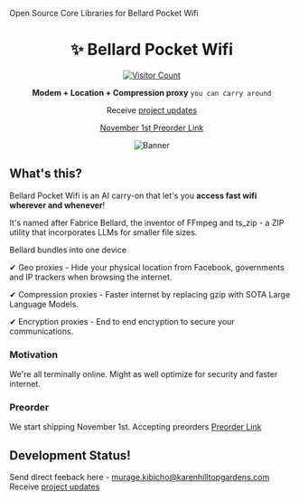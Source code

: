 Open Source Core Libraries for Bellard Pocket Wifi

<div align="center">
<h1>✨ Bellard Pocket Wifi</h1>
  
<a href="https://github.com/MurageKibicho/Bellard/" target="_blank" title="GitHub stars">
<img src = "https://api.visitorbadge.io/api/visitors?path=https%3A%2F%2Fgithub.com%2FMurageKibicho%2FBellard%2F&label=Visitors&countColor=%23263759"
 alt="Visitor Count" />
  <br>
</a>

**Modem + Location + Compression proxy** `you can carry around`

Receive [project updates](https://kibicho.substack.com/)

[November 1st Preorder Link](https://buy.stripe.com/9AQ16aeWO8GAbsYdQR) 


<img src="https://res.cloudinary.com/dcrelr5e7/image/upload/v1715710864/Antipython_Promos_m4hzec.png" alt="Banner"/>

</div>

## What's this?
Bellard Pocket Wifi is an AI carry-on that let's you **access fast wifi wherever and whenever**!

It's named after Fabrice Bellard, the inventor of FFmpeg and ts_zip - a ZIP utility that incorporates LLMs for smaller file sizes.

Bellard bundles into one device

✔ Geo proxies - Hide your physical location from Facebook, governments and IP trackers when browsing the internet.

✔ Compression proxies - Faster internet by replacing gzip with SOTA Large Language Models.

✔ Encryption proxies - End to end encryption to secure your communications. 


### Motivation
We're all terminally online. Might as well optimize for security and faster internet.

### Preorder
We start shipping November 1st. Accepting preorders 
[Preorder Link](https://buy.stripe.com/9AQ16aeWO8GAbsYdQR) 





## Development Status!
Send direct feeback here - murage.kibicho@karenhilltopgardens.com
Receive [project updates](https://bellard.substack.com/)



